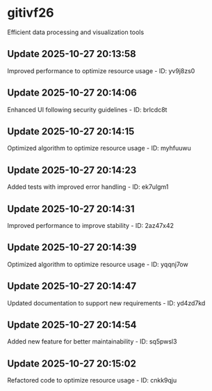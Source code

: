 # gitivf26
Efficient data processing and visualization tools

## Update 2025-10-27 20:13:58
Improved performance to optimize resource usage - ID: yv9j8zs0


## Update 2025-10-27 20:14:06
Enhanced UI following security guidelines - ID: brlcdc8t


## Update 2025-10-27 20:14:15
Optimized algorithm to optimize resource usage - ID: myhfuuwu


## Update 2025-10-27 20:14:23
Added tests with improved error handling - ID: ek7ulgm1


## Update 2025-10-27 20:14:31
Improved performance to improve stability - ID: 2az47x42


## Update 2025-10-27 20:14:39
Optimized algorithm to optimize resource usage - ID: yqqnj7ow


## Update 2025-10-27 20:14:47
Updated documentation to support new requirements - ID: yd4zd7kd


## Update 2025-10-27 20:14:54
Added new feature for better maintainability - ID: sq5pwsl3


## Update 2025-10-27 20:15:02
Refactored code to optimize resource usage - ID: cnkk9qju

